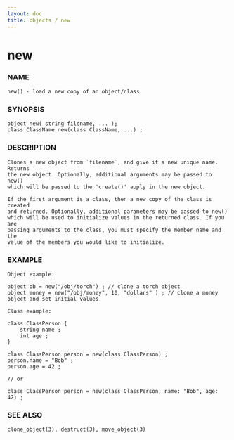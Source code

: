 ```yaml
---
layout: doc
title: objects / new
---
```

# new

### NAME

    new() - load a new copy of an object/class

### SYNOPSIS

    object new( string filename, ... );
    class ClassName new(class ClassName, ...) ;

### DESCRIPTION

    Clones a new object from `filename`, and give it a new unique name. Returns
    the new object. Optionally, additional arguments may be passed to new()
    which will be passed to the 'create()' apply in the new object.

    If the first argument is a class, then a new copy of the class is created
    and returned. Optionally, additional parameters may be passed to new()
    which will be used to initialize values in the returned class. If you are
    passing arguments to the class, you must specify the member name and the
    value of the members you would like to initialize.

### EXAMPLE

    Object example:

    object ob = new("/obj/torch") ; // clone a torch object
    object money = new("/obj/money", 10, "dollars" ) ; // clone a money object and set initial values

    Class example:

    class ClassPerson {
        string name ;
        int age ;
    }

    class ClassPerson person = new(class ClassPerson) ;
    person.name = "Bob" ;
    person.age = 42 ;

    // or

    class ClassPerson person = new(class ClassPerson, name: "Bob", age: 42) ;

### SEE ALSO

    clone_object(3), destruct(3), move_object(3)
